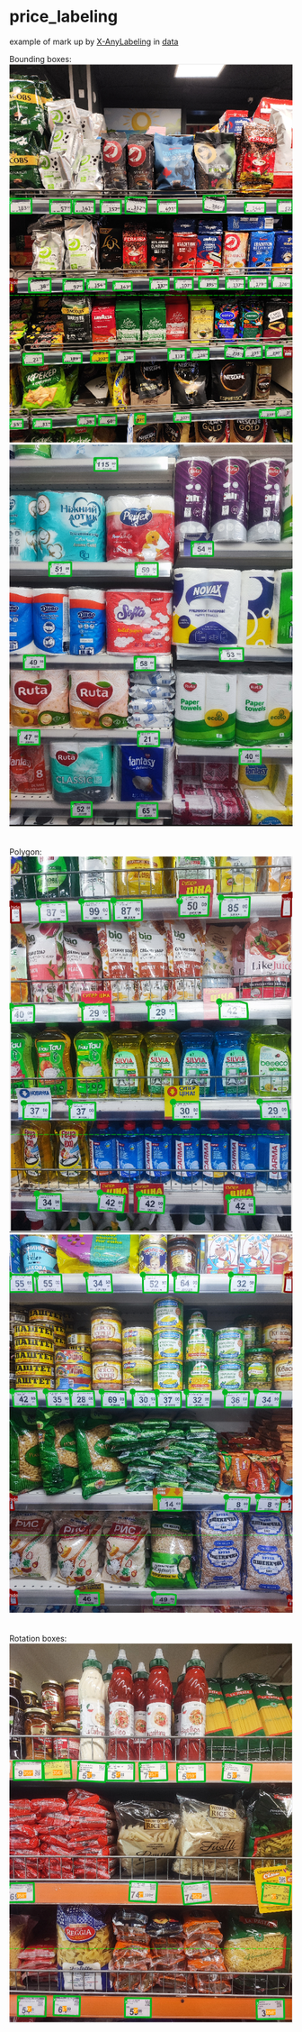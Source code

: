 # price_labeling
example of mark up by <a href="https://github.com/CVHub520/X-AnyLabeling">X-AnyLabeling</a> in <a href="https://github.com/AnnDomashenko/price_labeling/tree/master/data">data</a>

Bounding boxes: 
<br>
<img src="samples/Screenshot from 2025-01-16 17-22-03.png" width="512"/>
<br>
<img src="samples/Screenshot from 2025-01-16 17-34-21.png" width="512"/>
<br>
<br>
<br>
Polygon:
<br>
<img src="samples/Screenshot from 2025-01-16 17-34-42.png" width="512"/>
<br>
<img src="samples/Screenshot from 2025-01-16 17-22-58.png" width="512"/>
<br>
<br>
<br>
Rotation boxes:
<br>
<img src="samples/Screenshot from 2025-01-16 17-33-57.png" width="512"/>
